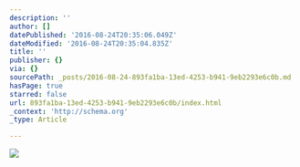 ```yaml
---
description: ''
author: []
datePublished: '2016-08-24T20:35:06.049Z'
dateModified: '2016-08-24T20:35:04.835Z'
title: ''
publisher: {}
via: {}
sourcePath: _posts/2016-08-24-893fa1ba-13ed-4253-b941-9eb2293e6c0b.md
hasPage: true
starred: false
url: 893fa1ba-13ed-4253-b941-9eb2293e6c0b/index.html
_context: 'http://schema.org'
_type: Article

---
```

![](https://the-grid-user-content.s3-us-west-2.amazonaws.com/11db0b52-1ecb-48c6-b982-cc7d084c7ed9.jpg)